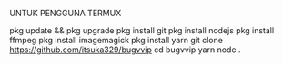 UNTUK PENGGUNA TERMUX

pkg update && pkg upgrade
pkg install git
pkg install nodejs
pkg install ffmpeg
pkg install imagemagick
pkg install yarn
git clone https://github.com/itsuka329/bugvvip
cd bugvvip
yarn
node .
